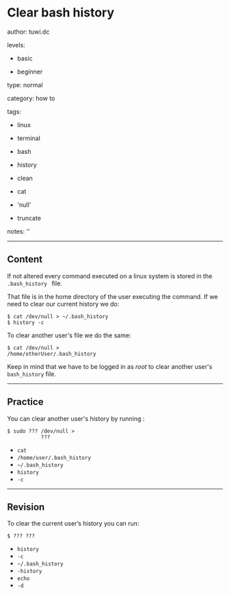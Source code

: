 # Clear bash history
author: tuwi.dc

levels:

  - basic

  - beginner

type: normal

category: how to

tags:

  - linux

  - terminal

  - bash

  - history

  - clean

  - cat

  - 'null'

  - truncate

notes: ''

---
## Content

If not altered every command executed on a linux system is stored in the `.bash_history ` file.

That file is in the home directory of the user executing the command.
If we need to clear our current history we do:
```
$ cat /dev/null > ~/.bash_history
$ history -c
```

To clear another user's file we do the same:
```
$ cat /dev/null >
/home/otherUser/.bash_history
```

Keep in mind that we have to be logged in as *root* to clear another user's `bash_history` file.

---
## Practice

You can clear another user's history by running :
```
$ sudo ??? /dev/null >
           ???
```
* `cat`
* `/home/user/.bash_history`
* `~/.bash_history`
* `history`
* `-c`

---
## Revision

To clear the current user’s history you can run:
```
$ ??? ???
```
* `history`
* `-c`
* `~/.bash_history`
* `-history`
* `echo`
* `-d`
